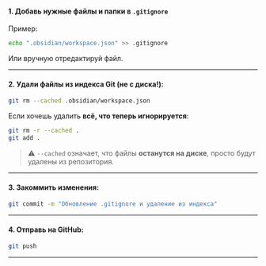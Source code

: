 #### 1. Добавь нужные файлы и папки в `.gitignore`

Пример:
```bash
echo ".obsidian/workspace.json" >> .gitignore
```
Или вручную отредактируй файл.

---
#### 2. Удали файлы из **индекса** Git (не с диска!):
```bash
git rm --cached .obsidian/workspace.json
```

Если хочешь удалить **всё, что теперь игнорируется**:
```bash
git rm -r --cached .
git add .
```
> ⚠️ `--cached` означает, что файлы **останутся на диске**, просто будут удалены из репозитория.
---
#### 3. Закоммить изменения:

```bash
git commit -m "Обновление .gitignore и удаление из индекса"
```

---
#### 4. Отправь на GitHub:
```bash
git push
```

---
